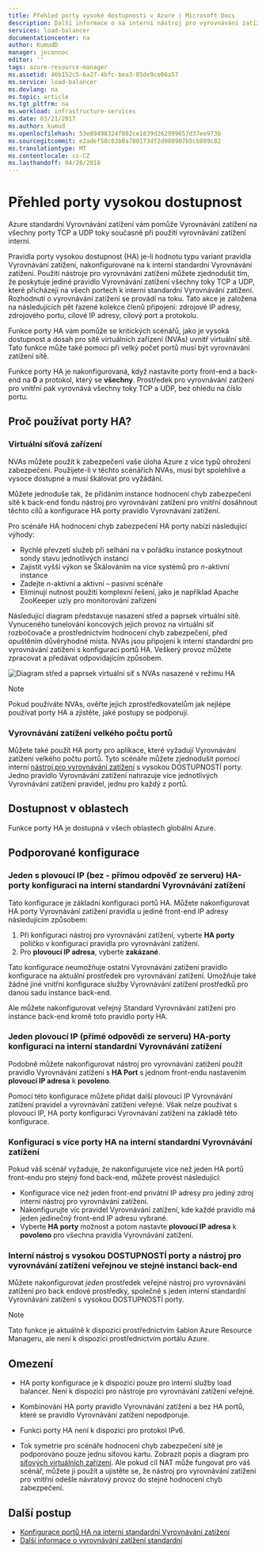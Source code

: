 ```yaml
---
title: Přehled porty vysoké dostupnosti v Azure | Microsoft Docs
description: Další informace o na interní nástroj pro vyrovnávání zatížení porty vysokou dostupnost.
services: load-balancer
documentationcenter: na
author: KumudD
manager: jeconnoc
editor: ''
tags: azure-resource-manager
ms.assetid: 46b152c5-6a27-4bfc-bea3-05de9ce06a57
ms.service: load-balancer
ms.devlang: na
ms.topic: article
ms.tgt_pltfrm: na
ms.workload: infrastructure-services
ms.date: 03/21/2017
ms.author: kumud
ms.openlocfilehash: 53e09498324f802ce1839d262999657d37ee973b
ms.sourcegitcommit: e2adef58c03b0a780173df2d988907b5cb809c82
ms.translationtype: MT
ms.contentlocale: cs-CZ
ms.lasthandoff: 04/28/2018
---
```

# <a name="high-availability-ports-overview"></a>Přehled porty vysokou dostupnost

Azure standardní Vyrovnávání zatížení vám pomůže Vyrovnávání zatížení na všechny porty TCP a UDP toky současně při použití vyrovnávání zatížení interní. 

Pravidla porty vysokou dostupnost (HA) je-li hodnotu typu variant pravidla Vyrovnávání zatížení, nakonfigurované na k interní standardní Vyrovnávání zatížení. Použití nástroje pro vyrovnávání zatížení můžete zjednodušit tím, že poskytuje jediné pravidlo Vyrovnávání zatížení všechny toky TCP a UDP, které přicházejí na všech portech k interní standardní Vyrovnávání zatížení. Rozhodnutí o vyrovnávání zatížení se provádí na toku. Tato akce je založena na následujících pět řazené kolekce členů připojení: zdrojové IP adresy, zdrojového portu, cílové IP adresy, cílový port a protokolu.

Funkce porty HA vám pomůže se kritických scénářů, jako je vysoká dostupnost a dosah pro sítě virtuálních zařízení (NVAs) uvnitř virtuální sítě. Tato funkce může také pomoci při velký počet portů musí být vyrovnávání zatížení sítě. 

Funkce porty HA je nakonfigurovaná, když nastavíte porty front-end a back-end na **0** a protokol, který se **všechny**. Prostředek pro vyrovnávání zatížení pro vnitřní pak vyrovnává všechny toky TCP a UDP, bez ohledu na číslo portu.

## <a name="why-use-ha-ports"></a>Proč používat porty HA?

### <a name="nva"></a>Virtuální síťová zařízení

NVAs můžete použít k zabezpečení vaše úloha Azure z více typů ohrožení zabezpečení. Použijete-li v těchto scénářích NVAs, musí být spolehlivé a vysoce dostupné a musí škálovat pro vyžádání.

Můžete jednoduše tak, že přidáním instance hodnocení chyb zabezpečení sítě k back-end fondu nástroj pro vyrovnávání zatížení pro vnitřní dosáhnout těchto cílů a konfigurace HA porty pravidlo Vyrovnávání zatížení.

Pro scénáře HA hodnocení chyb zabezpečení HA porty nabízí následující výhody:
- Rychlé převzetí služeb při selhání na v pořádku instance poskytnout sondy stavu jednotlivých instancí
- Zajistit vyšší výkon se Škálováním na více systémů pro *n*-aktivní instance
- Zadejte *n*-aktivní a aktivní – pasivní scénáře
- Eliminují nutnost použití komplexní řešení, jako je například Apache ZooKeeper uzly pro monitorování zařízení

Následující diagram představuje nasazení střed a paprsek virtuální sítě. Vynuceného tunelování koncových jejich provoz na virtuální síť rozbočovače a prostřednictvím hodnocení chyb zabezpečení, před opuštěním důvěryhodné místa. NVAs jsou připojeni k interní standardní pro vyrovnávání zatížení s konfigurací portů HA. Veškerý provoz můžete zpracovat a předávat odpovídajícím způsobem.

![Diagram střed a paprsek virtuální síť s NVAs nasazené v režimu HA](./media/load-balancer-ha-ports-overview/nvaha.png)

>[!NOTE]
> Pokud používáte NVAs, ověřte jejich zprostředkovatelům jak nejlépe používat porty HA a zjistěte, jaké postupy se podporují.

### <a name="load-balancing-large-numbers-of-ports"></a>Vyrovnávání zatížení velkého počtu portů

Můžete také použít HA porty pro aplikace, které vyžadují Vyrovnávání zatížení velkého počtu portů. Tyto scénáře můžete zjednodušit pomocí interní [nástroj pro vyrovnávání zatížení](load-balancer-standard-overview.md) s vysokou DOSTUPNOSTÍ porty. Jedno pravidlo Vyrovnávání zatížení nahrazuje více jednotlivých Vyrovnávání zatížení pravidel, jednu pro každý z portů.

## <a name="region-availability"></a>Dostupnost v oblastech

Funkce porty HA je dostupná v všech oblastech globální Azure.

## <a name="supported-configurations"></a>Podporované konfigurace

### <a name="a-single-non-floating-ip-non-direct-server-return-ha-ports-configuration-on-an-internal-standard-load-balancer"></a>Jeden s plovoucí IP (bez - přímou odpověď ze serveru) HA-porty konfiguraci na interní standardní Vyrovnávání zatížení

Tato konfigurace je základní konfiguraci portů HA. Můžete nakonfigurovat HA porty Vyrovnávání zatížení pravidla u jediné front-end IP adresy následujícím způsobem:
1. Při konfiguraci nástroj pro vyrovnávání zatížení, vyberte **HA porty** políčko v konfiguraci pravidla pro vyrovnávání zatížení.
2. Pro **plovoucí IP adresa**, vyberte **zakázané**.

Tato konfigurace neumožňuje ostatní Vyrovnávání zatížení pravidlo konfigurace na aktuální prostředek pro vyrovnávání zatížení. Umožňuje také žádné jiné vnitřní konfigurace služby Vyrovnávání zatížení prostředků pro danou sadu instance back-end.

Ale můžete nakonfigurovat veřejný Standard Vyrovnávání zatížení pro instance back-end kromě toto pravidlo porty HA.

### <a name="a-single-floating-ip-direct-server-return-ha-ports-configuration-on-an-internal-standard-load-balancer"></a>Jeden plovoucí IP (přímé odpovědi ze serveru) HA-porty konfiguraci na interní standardní Vyrovnávání zatížení

Podobně můžete nakonfigurovat nástroj pro vyrovnávání zatížení použít pravidlo Vyrovnávání zatížení s **HA Port** s jednom front-endu nastavením **plovoucí IP adresa** k **povoleno**. 

Pomocí této konfigurace můžete přidat další plovoucí IP Vyrovnávání zatížení pravidel a vyrovnávání zatížení veřejné. Však nelze používat s plovoucí IP, HA porty konfiguraci Vyrovnávání zatížení na základě této konfigurace.

### <a name="multiple-ha-ports-configurations-on-an-internal-standard-load-balancer"></a>Konfigurací s více porty HA na interní standardní Vyrovnávání zatížení

Pokud váš scénář vyžaduje, že nakonfigurujete více než jeden HA portů front-endu pro stejný fond back-end, můžete provést následující: 
- Konfigurace více než jeden front-end privátní IP adresy pro jediný zdroj interní nástroj pro vyrovnávání zatížení.
- Nakonfigurujte víc pravidel Vyrovnávání zatížení, kde každé pravidlo má jeden jedinečný front-end IP adresu vybrané.
- Vyberte **HA porty** možnost a potom nastavte **plovoucí IP adresa** k **povoleno** pro všechna pravidla Vyrovnávání zatížení.

### <a name="an-internal-load-balancer-with-ha-ports-and-a-public-load-balancer-on-the-same-back-end-instance"></a>Interní nástroj s vysokou DOSTUPNOSTÍ porty a nástroj pro vyrovnávání zatížení veřejnou ve stejné instanci back-end

Můžete nakonfigurovat *jeden* prostředek veřejné nástroj pro vyrovnávání zatížení pro back endové prostředky, společně s jeden interní standardní Vyrovnávání zatížení s vysokou DOSTUPNOSTÍ porty.

>[!NOTE]
>Tato funkce je aktuálně k dispozici prostřednictvím šablon Azure Resource Manageru, ale není k dispozici prostřednictvím portálu Azure.

## <a name="limitations"></a>Omezení

- HA porty konfigurace je k dispozici pouze pro interní služby load balancer. Není k dispozici pro nástroje pro vyrovnávání zatížení veřejné.

- Kombinování HA porty pravidlo Vyrovnávání zatížení a bez HA portů, které se pravidlo Vyrovnávání zatížení nepodporuje.

- Funkci porty HA není k dispozici pro protokol IPv6.

- Tok symetrie pro scénáře hodnocení chyb zabezpečení sítě je podporováno pouze jednu síťovou kartu. Zobrazit popis a diagram pro [síťových virtuálních zařízení](#nva). Ale pokud cíl NAT může fungovat pro váš scénář, můžete ji použít a ujistěte se, že nástroj pro vyrovnávání zatížení pro vnitřní odešle návratový provoz do stejné hodnocení chyb zabezpečení.


## <a name="next-steps"></a>Další postup

- [Konfigurace portů HA na interní standardní Vyrovnávání zatížení](load-balancer-configure-ha-ports.md)
- [Další informace o vyrovnávání zatížení standardní](load-balancer-standard-overview.md)
